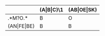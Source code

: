 || (A\|B\|C)\1 | (AB\|OE\|SK) |
| ------------- | ------------- | ------------- |
| .\*M?O.\* | B | O |
| (AN\|FE\|BE) | B | B |